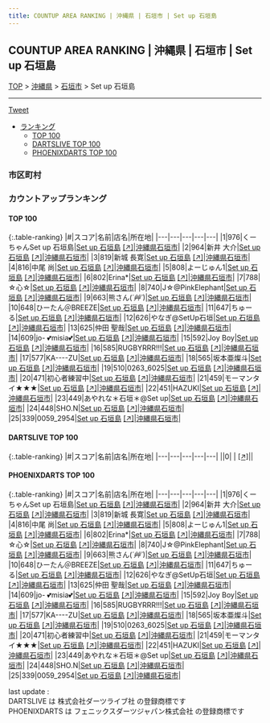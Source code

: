 ```yaml
---
title: COUNTUP AREA RANKING | 沖縄県 | 石垣市 | Set up 石垣島
---
```

## COUNTUP AREA RANKING | 沖縄県 | 石垣市 | Set up 石垣島

[TOP](/darts/rank/) > [沖縄県](/darts/rank/沖縄県/) > [石垣市](/darts/rank/沖縄県/石垣市/) > Set up 石垣島

___

<a href="https://twitter.com/share?ref_src=twsrc%5Etfw" data-text="COUNTUP AREA RANKING | 沖縄県石垣市Set up 石垣島" class="twitter-share-button" data-hashtags="DARTSLIVE,PHOENIXDARTS,darts,ダーツ" data-show-count="false">Tweet</a>

* [ランキング](#カウントアップランキング)
    * [TOP 100](#top-100)
    * [DARTSLIVE TOP 100](#dartslive-top-100)
    * [PHOENIXDARTS TOP 100](#phoenixdarts-top-100)

### 市区町村

<ul>

</ul>

### カウントアップランキング

#### TOP 100



{:.table-ranking}
|#|スコア|名前|店名|所在地|
|---|---|---|---|---|
|1|976|<span class="rank-name-pd">くーちゃんSet up 石垣島</span>|<a href="/darts/rank/shops/66847.html">Set up 石垣島</a> <a href="https://vs.phoenixdarts.com/jp/shop/shopDetailInfo/s_66847?s_seq=66847">[↗]</a>|<a href="/darts/rank/沖縄県/石垣市">沖縄県石垣市</a>|
|2|964|<span class="rank-name-pd">新井 大介</span>|<a href="/darts/rank/shops/66847.html">Set up 石垣島</a> <a href="https://vs.phoenixdarts.com/jp/shop/shopDetailInfo/s_66847?s_seq=66847">[↗]</a>|<a href="/darts/rank/沖縄県/石垣市">沖縄県石垣市</a>|
|3|819|<span class="rank-name-pd"><span class="pro-icon-pd"></span>新城 長寛</span>|<a href="/darts/rank/shops/66847.html">Set up 石垣島</a> <a href="https://vs.phoenixdarts.com/jp/shop/shopDetailInfo/s_66847?s_seq=66847">[↗]</a>|<a href="/darts/rank/沖縄県/石垣市">沖縄県石垣市</a>|
|4|816|<span class="rank-name-pd">中尾 尚</span>|<a href="/darts/rank/shops/66847.html">Set up 石垣島</a> <a href="https://vs.phoenixdarts.com/jp/shop/shopDetailInfo/s_66847?s_seq=66847">[↗]</a>|<a href="/darts/rank/沖縄県/石垣市">沖縄県石垣市</a>|
|5|808|<span class="rank-name-pd">よーじゅん1</span>|<a href="/darts/rank/shops/66847.html">Set up 石垣島</a> <a href="https://vs.phoenixdarts.com/jp/shop/shopDetailInfo/s_66847?s_seq=66847">[↗]</a>|<a href="/darts/rank/沖縄県/石垣市">沖縄県石垣市</a>|
|6|802|<span class="rank-name-pd">Erina*</span>|<a href="/darts/rank/shops/66847.html">Set up 石垣島</a> <a href="https://vs.phoenixdarts.com/jp/shop/shopDetailInfo/s_66847?s_seq=66847">[↗]</a>|<a href="/darts/rank/沖縄県/石垣市">沖縄県石垣市</a>|
|7|788|<span class="rank-name-pd">☆心☆</span>|<a href="/darts/rank/shops/66847.html">Set up 石垣島</a> <a href="https://vs.phoenixdarts.com/jp/shop/shopDetailInfo/s_66847?s_seq=66847">[↗]</a>|<a href="/darts/rank/沖縄県/石垣市">沖縄県石垣市</a>|
|8|740|<span class="rank-name-pd">J☆@PinkElephant</span>|<a href="/darts/rank/shops/66847.html">Set up 石垣島</a> <a href="https://vs.phoenixdarts.com/jp/shop/shopDetailInfo/s_66847?s_seq=66847">[↗]</a>|<a href="/darts/rank/沖縄県/石垣市">沖縄県石垣市</a>|
|9|663|<span class="rank-name-pd">熊さん(*´艸`*)</span>|<a href="/darts/rank/shops/66847.html">Set up 石垣島</a> <a href="https://vs.phoenixdarts.com/jp/shop/shopDetailInfo/s_66847?s_seq=66847">[↗]</a>|<a href="/darts/rank/沖縄県/石垣市">沖縄県石垣市</a>|
|10|648|<span class="rank-name-pd">ひーたん＠BREEZE</span>|<a href="/darts/rank/shops/66847.html">Set up 石垣島</a> <a href="https://vs.phoenixdarts.com/jp/shop/shopDetailInfo/s_66847?s_seq=66847">[↗]</a>|<a href="/darts/rank/沖縄県/石垣市">沖縄県石垣市</a>|
|11|647|<span class="rank-name-pd">ちゅーる</span>|<a href="/darts/rank/shops/66847.html">Set up 石垣島</a> <a href="https://vs.phoenixdarts.com/jp/shop/shopDetailInfo/s_66847?s_seq=66847">[↗]</a>|<a href="/darts/rank/沖縄県/石垣市">沖縄県石垣市</a>|
|12|626|<span class="rank-name-pd">やなぎ@SetUp石垣</span>|<a href="/darts/rank/shops/66847.html">Set up 石垣島</a> <a href="https://vs.phoenixdarts.com/jp/shop/shopDetailInfo/s_66847?s_seq=66847">[↗]</a>|<a href="/darts/rank/沖縄県/石垣市">沖縄県石垣市</a>|
|13|625|<span class="rank-name-pd">仲田 聖哉</span>|<a href="/darts/rank/shops/66847.html">Set up 石垣島</a> <a href="https://vs.phoenixdarts.com/jp/shop/shopDetailInfo/s_66847?s_seq=66847">[↗]</a>|<a href="/darts/rank/沖縄県/石垣市">沖縄県石垣市</a>|
|14|609|<span class="rank-name-pd">jo-  💕misia💕</span>|<a href="/darts/rank/shops/66847.html">Set up 石垣島</a> <a href="https://vs.phoenixdarts.com/jp/shop/shopDetailInfo/s_66847?s_seq=66847">[↗]</a>|<a href="/darts/rank/沖縄県/石垣市">沖縄県石垣市</a>|
|15|592|<span class="rank-name-pd">Joy Boy</span>|<a href="/darts/rank/shops/66847.html">Set up 石垣島</a> <a href="https://vs.phoenixdarts.com/jp/shop/shopDetailInfo/s_66847?s_seq=66847">[↗]</a>|<a href="/darts/rank/沖縄県/石垣市">沖縄県石垣市</a>|
|16|585|<span class="rank-name-pd">RUGBYRRR!!!</span>|<a href="/darts/rank/shops/66847.html">Set up 石垣島</a> <a href="https://vs.phoenixdarts.com/jp/shop/shopDetailInfo/s_66847?s_seq=66847">[↗]</a>|<a href="/darts/rank/沖縄県/石垣市">沖縄県石垣市</a>|
|17|577|<span class="rank-name-pd">KA----ZU</span>|<a href="/darts/rank/shops/66847.html">Set up 石垣島</a> <a href="https://vs.phoenixdarts.com/jp/shop/shopDetailInfo/s_66847?s_seq=66847">[↗]</a>|<a href="/darts/rank/沖縄県/石垣市">沖縄県石垣市</a>|
|18|565|<span class="rank-name-pd">坂本亜燦斗</span>|<a href="/darts/rank/shops/66847.html">Set up 石垣島</a> <a href="https://vs.phoenixdarts.com/jp/shop/shopDetailInfo/s_66847?s_seq=66847">[↗]</a>|<a href="/darts/rank/沖縄県/石垣市">沖縄県石垣市</a>|
|19|510|<span class="rank-name-pd">0263_6025</span>|<a href="/darts/rank/shops/66847.html">Set up 石垣島</a> <a href="https://vs.phoenixdarts.com/jp/shop/shopDetailInfo/s_66847?s_seq=66847">[↗]</a>|<a href="/darts/rank/沖縄県/石垣市">沖縄県石垣市</a>|
|20|471|<span class="rank-name-pd">初心者練習中</span>|<a href="/darts/rank/shops/66847.html">Set up 石垣島</a> <a href="https://vs.phoenixdarts.com/jp/shop/shopDetailInfo/s_66847?s_seq=66847">[↗]</a>|<a href="/darts/rank/沖縄県/石垣市">沖縄県石垣市</a>|
|21|459|<span class="rank-name-pd">モーマンタイ★★★</span>|<a href="/darts/rank/shops/66847.html">Set up 石垣島</a> <a href="https://vs.phoenixdarts.com/jp/shop/shopDetailInfo/s_66847?s_seq=66847">[↗]</a>|<a href="/darts/rank/沖縄県/石垣市">沖縄県石垣市</a>|
|22|451|<span class="rank-name-pd">HAZUKI</span>|<a href="/darts/rank/shops/66847.html">Set up 石垣島</a> <a href="https://vs.phoenixdarts.com/jp/shop/shopDetailInfo/s_66847?s_seq=66847">[↗]</a>|<a href="/darts/rank/沖縄県/石垣市">沖縄県石垣市</a>|
|23|449|<span class="rank-name-pd">あやれな＊石垣＊@Set up</span>|<a href="/darts/rank/shops/66847.html">Set up 石垣島</a> <a href="https://vs.phoenixdarts.com/jp/shop/shopDetailInfo/s_66847?s_seq=66847">[↗]</a>|<a href="/darts/rank/沖縄県/石垣市">沖縄県石垣市</a>|
|24|448|<span class="rank-name-pd">SHO.N</span>|<a href="/darts/rank/shops/66847.html">Set up 石垣島</a> <a href="https://vs.phoenixdarts.com/jp/shop/shopDetailInfo/s_66847?s_seq=66847">[↗]</a>|<a href="/darts/rank/沖縄県/石垣市">沖縄県石垣市</a>|
|25|339|<span class="rank-name-pd">0059_2954</span>|<a href="/darts/rank/shops/66847.html">Set up 石垣島</a> <a href="https://vs.phoenixdarts.com/jp/shop/shopDetailInfo/s_66847?s_seq=66847">[↗]</a>|<a href="/darts/rank/沖縄県/石垣市">沖縄県石垣市</a>|


#### DARTSLIVE TOP 100



{:.table-ranking}
|#|スコア|名前|店名|所在地|
|---|---|---|---|---|
||0|<span class="rank-name-dl"> </span>|<a href="/darts/rank/shops/.html"></a> <a href="">[↗]</a>|<a href="/darts/rank//"></a>|


#### PHOENIXDARTS TOP 100



{:.table-ranking}
|#|スコア|名前|店名|所在地|
|---|---|---|---|---|
|1|976|<span class="rank-name-pd">くーちゃんSet up 石垣島</span>|<a href="/darts/rank/shops/66847.html">Set up 石垣島</a> <a href="https://vs.phoenixdarts.com/jp/shop/shopDetailInfo/s_66847?s_seq=66847">[↗]</a>|<a href="/darts/rank/沖縄県/石垣市">沖縄県石垣市</a>|
|2|964|<span class="rank-name-pd">新井 大介</span>|<a href="/darts/rank/shops/66847.html">Set up 石垣島</a> <a href="https://vs.phoenixdarts.com/jp/shop/shopDetailInfo/s_66847?s_seq=66847">[↗]</a>|<a href="/darts/rank/沖縄県/石垣市">沖縄県石垣市</a>|
|3|819|<span class="rank-name-pd"><span class="pro-icon-pd"></span>新城 長寛</span>|<a href="/darts/rank/shops/66847.html">Set up 石垣島</a> <a href="https://vs.phoenixdarts.com/jp/shop/shopDetailInfo/s_66847?s_seq=66847">[↗]</a>|<a href="/darts/rank/沖縄県/石垣市">沖縄県石垣市</a>|
|4|816|<span class="rank-name-pd">中尾 尚</span>|<a href="/darts/rank/shops/66847.html">Set up 石垣島</a> <a href="https://vs.phoenixdarts.com/jp/shop/shopDetailInfo/s_66847?s_seq=66847">[↗]</a>|<a href="/darts/rank/沖縄県/石垣市">沖縄県石垣市</a>|
|5|808|<span class="rank-name-pd">よーじゅん1</span>|<a href="/darts/rank/shops/66847.html">Set up 石垣島</a> <a href="https://vs.phoenixdarts.com/jp/shop/shopDetailInfo/s_66847?s_seq=66847">[↗]</a>|<a href="/darts/rank/沖縄県/石垣市">沖縄県石垣市</a>|
|6|802|<span class="rank-name-pd">Erina*</span>|<a href="/darts/rank/shops/66847.html">Set up 石垣島</a> <a href="https://vs.phoenixdarts.com/jp/shop/shopDetailInfo/s_66847?s_seq=66847">[↗]</a>|<a href="/darts/rank/沖縄県/石垣市">沖縄県石垣市</a>|
|7|788|<span class="rank-name-pd">☆心☆</span>|<a href="/darts/rank/shops/66847.html">Set up 石垣島</a> <a href="https://vs.phoenixdarts.com/jp/shop/shopDetailInfo/s_66847?s_seq=66847">[↗]</a>|<a href="/darts/rank/沖縄県/石垣市">沖縄県石垣市</a>|
|8|740|<span class="rank-name-pd">J☆@PinkElephant</span>|<a href="/darts/rank/shops/66847.html">Set up 石垣島</a> <a href="https://vs.phoenixdarts.com/jp/shop/shopDetailInfo/s_66847?s_seq=66847">[↗]</a>|<a href="/darts/rank/沖縄県/石垣市">沖縄県石垣市</a>|
|9|663|<span class="rank-name-pd">熊さん(*´艸`*)</span>|<a href="/darts/rank/shops/66847.html">Set up 石垣島</a> <a href="https://vs.phoenixdarts.com/jp/shop/shopDetailInfo/s_66847?s_seq=66847">[↗]</a>|<a href="/darts/rank/沖縄県/石垣市">沖縄県石垣市</a>|
|10|648|<span class="rank-name-pd">ひーたん＠BREEZE</span>|<a href="/darts/rank/shops/66847.html">Set up 石垣島</a> <a href="https://vs.phoenixdarts.com/jp/shop/shopDetailInfo/s_66847?s_seq=66847">[↗]</a>|<a href="/darts/rank/沖縄県/石垣市">沖縄県石垣市</a>|
|11|647|<span class="rank-name-pd">ちゅーる</span>|<a href="/darts/rank/shops/66847.html">Set up 石垣島</a> <a href="https://vs.phoenixdarts.com/jp/shop/shopDetailInfo/s_66847?s_seq=66847">[↗]</a>|<a href="/darts/rank/沖縄県/石垣市">沖縄県石垣市</a>|
|12|626|<span class="rank-name-pd">やなぎ@SetUp石垣</span>|<a href="/darts/rank/shops/66847.html">Set up 石垣島</a> <a href="https://vs.phoenixdarts.com/jp/shop/shopDetailInfo/s_66847?s_seq=66847">[↗]</a>|<a href="/darts/rank/沖縄県/石垣市">沖縄県石垣市</a>|
|13|625|<span class="rank-name-pd">仲田 聖哉</span>|<a href="/darts/rank/shops/66847.html">Set up 石垣島</a> <a href="https://vs.phoenixdarts.com/jp/shop/shopDetailInfo/s_66847?s_seq=66847">[↗]</a>|<a href="/darts/rank/沖縄県/石垣市">沖縄県石垣市</a>|
|14|609|<span class="rank-name-pd">jo-  💕misia💕</span>|<a href="/darts/rank/shops/66847.html">Set up 石垣島</a> <a href="https://vs.phoenixdarts.com/jp/shop/shopDetailInfo/s_66847?s_seq=66847">[↗]</a>|<a href="/darts/rank/沖縄県/石垣市">沖縄県石垣市</a>|
|15|592|<span class="rank-name-pd">Joy Boy</span>|<a href="/darts/rank/shops/66847.html">Set up 石垣島</a> <a href="https://vs.phoenixdarts.com/jp/shop/shopDetailInfo/s_66847?s_seq=66847">[↗]</a>|<a href="/darts/rank/沖縄県/石垣市">沖縄県石垣市</a>|
|16|585|<span class="rank-name-pd">RUGBYRRR!!!</span>|<a href="/darts/rank/shops/66847.html">Set up 石垣島</a> <a href="https://vs.phoenixdarts.com/jp/shop/shopDetailInfo/s_66847?s_seq=66847">[↗]</a>|<a href="/darts/rank/沖縄県/石垣市">沖縄県石垣市</a>|
|17|577|<span class="rank-name-pd">KA----ZU</span>|<a href="/darts/rank/shops/66847.html">Set up 石垣島</a> <a href="https://vs.phoenixdarts.com/jp/shop/shopDetailInfo/s_66847?s_seq=66847">[↗]</a>|<a href="/darts/rank/沖縄県/石垣市">沖縄県石垣市</a>|
|18|565|<span class="rank-name-pd">坂本亜燦斗</span>|<a href="/darts/rank/shops/66847.html">Set up 石垣島</a> <a href="https://vs.phoenixdarts.com/jp/shop/shopDetailInfo/s_66847?s_seq=66847">[↗]</a>|<a href="/darts/rank/沖縄県/石垣市">沖縄県石垣市</a>|
|19|510|<span class="rank-name-pd">0263_6025</span>|<a href="/darts/rank/shops/66847.html">Set up 石垣島</a> <a href="https://vs.phoenixdarts.com/jp/shop/shopDetailInfo/s_66847?s_seq=66847">[↗]</a>|<a href="/darts/rank/沖縄県/石垣市">沖縄県石垣市</a>|
|20|471|<span class="rank-name-pd">初心者練習中</span>|<a href="/darts/rank/shops/66847.html">Set up 石垣島</a> <a href="https://vs.phoenixdarts.com/jp/shop/shopDetailInfo/s_66847?s_seq=66847">[↗]</a>|<a href="/darts/rank/沖縄県/石垣市">沖縄県石垣市</a>|
|21|459|<span class="rank-name-pd">モーマンタイ★★★</span>|<a href="/darts/rank/shops/66847.html">Set up 石垣島</a> <a href="https://vs.phoenixdarts.com/jp/shop/shopDetailInfo/s_66847?s_seq=66847">[↗]</a>|<a href="/darts/rank/沖縄県/石垣市">沖縄県石垣市</a>|
|22|451|<span class="rank-name-pd">HAZUKI</span>|<a href="/darts/rank/shops/66847.html">Set up 石垣島</a> <a href="https://vs.phoenixdarts.com/jp/shop/shopDetailInfo/s_66847?s_seq=66847">[↗]</a>|<a href="/darts/rank/沖縄県/石垣市">沖縄県石垣市</a>|
|23|449|<span class="rank-name-pd">あやれな＊石垣＊@Set up</span>|<a href="/darts/rank/shops/66847.html">Set up 石垣島</a> <a href="https://vs.phoenixdarts.com/jp/shop/shopDetailInfo/s_66847?s_seq=66847">[↗]</a>|<a href="/darts/rank/沖縄県/石垣市">沖縄県石垣市</a>|
|24|448|<span class="rank-name-pd">SHO.N</span>|<a href="/darts/rank/shops/66847.html">Set up 石垣島</a> <a href="https://vs.phoenixdarts.com/jp/shop/shopDetailInfo/s_66847?s_seq=66847">[↗]</a>|<a href="/darts/rank/沖縄県/石垣市">沖縄県石垣市</a>|
|25|339|<span class="rank-name-pd">0059_2954</span>|<a href="/darts/rank/shops/66847.html">Set up 石垣島</a> <a href="https://vs.phoenixdarts.com/jp/shop/shopDetailInfo/s_66847?s_seq=66847">[↗]</a>|<a href="/darts/rank/沖縄県/石垣市">沖縄県石垣市</a>|


<div class="footer border-top border-gray-light mt-5 pt-3 text-right text-gray">
    last update : <span style="font-weight: italic" id="foot_last_modified"></span><br />
    DARTSLIVE は 株式会社ダーツライブ社 の登録商標です<br />
    PHOENIXDARTS は フェニックスダーツジャパン株式会社 の登録商標です<br />
</div>

<script src="https://cdnjs.cloudflare.com/ajax/libs/jquery.tablesorter/2.31.3/js/jquery.tablesorter.min.js" integrity="sha512-qzgd5cYSZcosqpzpn7zF2ZId8f/8CHmFKZ8j7mU4OUXTNRd5g+ZHBPsgKEwoqxCtdQvExE5LprwwPAgoicguNg==" crossorigin="anonymous" referrerpolicy="no-referrer"></script>
<link rel="stylesheet" href="https://cdnjs.cloudflare.com/ajax/libs/jquery.tablesorter/2.31.3/css/theme.default.min.css" integrity="sha512-wghhOJkjQX0Lh3NSWvNKeZ0ZpNn+SPVXX1Qyc9OCaogADktxrBiBdKGDoqVUOyhStvMBmJQ8ZdMHiR3wuEq8+w==" crossorigin="anonymous" referrerpolicy="no-referrer" />
<script>
$(function() {
    $(".table-ranking").tablesorter({sortList:[[0, 0]]});
    $("#foot_last_modified").text(formatDate(new Date(document.lastModified), 'yyyy-MM-dd HH:mm:ss'));
});
</script>

<script async src="https://platform.twitter.com/widgets.js" charset="utf-8"></script>